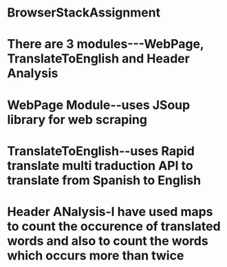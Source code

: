 # BrowserStackAssignment
# There are 3 modules---WebPage, TranslateToEnglish and Header Analysis
#  WebPage Module--uses JSoup library for web scraping
#  TranslateToEnglish--uses Rapid translate multi traduction API to translate from Spanish to English
# Header ANalysis-I have used maps to count the occurence of translated words and also to count the words which occurs more than twice
